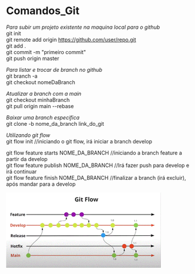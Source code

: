 # Comandos_Git


*Para subir um projeto existente na maquina local para o github* <br/>
git init <br/>
git remote add origin https://github.com/user/repo.git <br/>
git add . <br/>
git commit -m "primeiro commit" <br/>
git push origin master <br/>

*Para listar e trocar de branch no github* <br/>
git branch -a <br/>
git checkout nomeDaBranch <br/>

*Atualizar a branch com a main* <br/>
git checkout minhaBranch <br/>
git pull origin main --rebase <br/>

*Baixar uma branch específica* <br/>
git clone -b nome_da_branch link_do_git

*Utilizando git flow* <br/>
git flow init      //iniciando o git flow, irá iniciar a branch develop

git flow feature starts NOME_DA_BRANCH    //iniciando a branch feature a partir da develop <br/>
git flow feature publish NOME_DA_BRANCH    //Irá fazer push para develop e irá continuar <br/>
git flow feature finish NOME_DA_BRANCH    //finalizar a branch (irá excluir), após mandar para a develop <br/>


<img src="https://github.com/ElvisCostaOliveira/Comandos_Git/blob/main/image/git_flow.gif" width="420">


